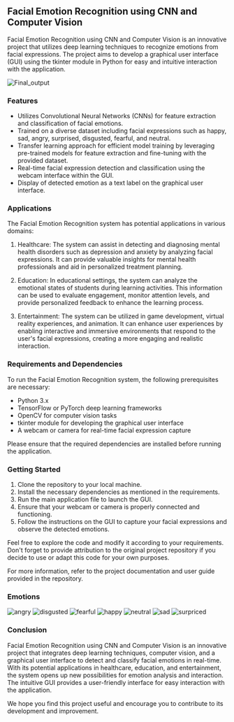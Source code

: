 ## Facial Emotion Recognition using CNN and Computer Vision

Facial Emotion Recognition using CNN and Computer Vision is an innovative project that utilizes deep learning techniques to recognize emotions from facial expressions. The project aims to develop a graphical user interface (GUI) using the tkinter module in Python for easy and intuitive interaction with the application.

![Final_output](https://github.com/Raghul-Deva-kanini/Facial_Emotion_Recognition/assets/127297925/b70abf1e-8ebe-40ed-a59a-28b9aa4bf6a0)

### Features

- Utilizes Convolutional Neural Networks (CNNs) for feature extraction and classification of facial emotions.
- Trained on a diverse dataset including facial expressions such as happy, sad, angry, surprised, disgusted, fearful, and neutral.
- Transfer learning approach for efficient model training by leveraging pre-trained models for feature extraction and fine-tuning with the provided dataset.
- Real-time facial expression detection and classification using the webcam interface within the GUI.
- Display of detected emotion as a text label on the graphical user interface.

### Applications

The Facial Emotion Recognition system has potential applications in various domains:

1. Healthcare: The system can assist in detecting and diagnosing mental health disorders such as depression and anxiety by analyzing facial expressions. It can provide valuable insights for mental health professionals and aid in personalized treatment planning.

2. Education: In educational settings, the system can analyze the emotional states of students during learning activities. This information can be used to evaluate engagement, monitor attention levels, and provide personalized feedback to enhance the learning process.

3. Entertainment: The system can be utilized in game development, virtual reality experiences, and animation. It can enhance user experiences by enabling interactive and immersive environments that respond to the user's facial expressions, creating a more engaging and realistic interaction.

### Requirements and Dependencies

To run the Facial Emotion Recognition system, the following prerequisites are necessary:

- Python 3.x
- TensorFlow or PyTorch deep learning frameworks
- OpenCV for computer vision tasks
- tkinter module for developing the graphical user interface
- A webcam or camera for real-time facial expression capture

Please ensure that the required dependencies are installed before running the application.

### Getting Started

1. Clone the repository to your local machine.
2. Install the necessary dependencies as mentioned in the requirements.
3. Run the main application file to launch the GUI.
4. Ensure that your webcam or camera is properly connected and functioning.
5. Follow the instructions on the GUI to capture your facial expressions and observe the detected emotions.

Feel free to explore the code and modify it according to your requirements. Don't forget to provide attribution to the original project repository if you decide to use or adapt this code for your own purposes.

For more information, refer to the project documentation and user guide provided in the repository.

### Emotions

![angry](https://github.com/Raghul-Deva-kanini/Facial_Emotion_Recognition/assets/127297925/9e6279e6-550e-4138-a0af-fb519892d4b7)
![disgusted](https://github.com/Raghul-Deva-kanini/Facial_Emotion_Recognition/assets/127297925/5dd00ed6-ebb7-44cb-8f72-c8ed012aef83)
![fearful](https://github.com/Raghul-Deva-kanini/Facial_Emotion_Recognition/assets/127297925/d4e9f0b8-dc01-4ed7-9f30-fb79a753a8ee)
![happy](https://github.com/Raghul-Deva-kanini/Facial_Emotion_Recognition/assets/127297925/f8e9f9d0-b4d8-4926-bb16-ca003eb69f58)
![neutral](https://github.com/Raghul-Deva-kanini/Facial_Emotion_Recognition/assets/127297925/d7ea539a-5b5d-47e4-8bca-bb89fe7ed1d8)
![sad](https://github.com/Raghul-Deva-kanini/Facial_Emotion_Recognition/assets/127297925/0929cee8-5ce8-4281-8089-a11dba9049b7)
![surpriced](https://github.com/Raghul-Deva-kanini/Facial_Emotion_Recognition/assets/127297925/79e39775-bc86-4291-9ad2-3d82dae9c7fa)


### Conclusion

Facial Emotion Recognition using CNN and Computer Vision is an innovative project that integrates deep learning techniques, computer vision, and a graphical user interface to detect and classify facial emotions in real-time. With its potential applications in healthcare, education, and entertainment, the system opens up new possibilities for emotion analysis and interaction. The intuitive GUI provides a user-friendly interface for easy interaction with the application.

We hope you find this project useful and encourage you to contribute to its development and improvement.
